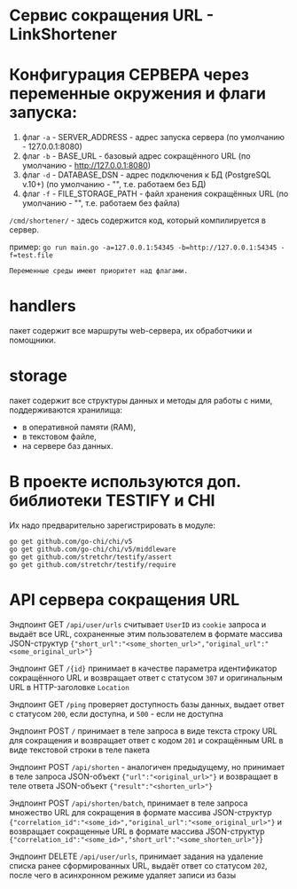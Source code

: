 # Сервис сокращения URL - LinkShortener
# Конфигурация СЕРВЕРА через переменные окружения и флаги запуска:
1. флаг `-a` - SERVER_ADDRESS - адрес запуска сервера (по умолчанию - 127.0.0.1:8080)
2. флаг `-b` - BASE_URL - базовый адрес сокращённого URL (по умолчанию - http://127.0.0.1:8080)
3. флаг `-d` - DATABASE_DSN - адрес подключения к БД (PostgreSQL v.10+) (по умолчанию - "", т.е. работаем без БД)
4. флаг `-f` - FILE_STORAGE_PATH - файл хранения сокращённых URL (по умолчанию - "", т.е. работаем без файла)

`/cmd/shortener/` - здесь содержится код, который компилируется в сервер.

пример: `go run main.go -a=127.0.0.1:54345 -b=http://127.0.0.1:54345 -f=test.file`

`Переменные среды имеют приоритет над флагами.`

# handlers
пакет содержит все маршруты web-сервера, их обработчики и помощники.
# storage
пакет содержит все структуры данных и методы для работы с ними, поддерживаются хранилища:
- в оперативной памяти (RAM),
- в текстовом файле,
- на сервере баз данных.

# В проекте используются доп. библиотеки TESTIFY и CHI
Их надо предварительно зарегистрировать в модуле:
```
go get github.com/go-chi/chi/v5  
go get github.com/go-chi/chi/v5/middleware
go get github.com/stretchr/testify/assert
go get github.com/stretchr/testify/require
```
# API сервера сокращения URL
Эндпоинт GET `/api/user/urls` считывает `UserID` из `cookie` запроса и выдаёт все URL, сохраненные этим пользователем
в формате массива JSON-структур `{"short_url":"<some_shorten_url>","original_url":"<some_original_url>"}`

Эндпоинт GET `/{id}` принимает в качестве параметра идентификатор сокращённого URL и 
возвращает ответ с статусом `307` и оригинальным URL в HTTP-заголовке `Location`

Эндпоинт GET `/ping` проверяет доступность базы данных, выдает ответ с статусом `200`, 
если доступна, и `500` - если не доступна

Эндпоинт POST `/` принимает в теле запроса в виде текста строку URL для сокращения и 
возвращает ответ с кодом `201` и сокращённым URL в виде текстовой строки в теле пакета

Эндпоинт POST `/api/shorten` - аналогичен предыдущему, но принимает в теле запроса JSON-объект `{"url":"<original_url>"}` 
и возвращает в теле ответа JSON-объект `{"result":"<shorten_url>"}`

Эндпоинт POST `/api/shorten/batch`, принимает в теле запроса множество URL для сокращения 
в формате массива JSON-структур `{"correlation_id":"<some_id>","original_url":"<some_original_url>"}` и 
возвращает сокращенные URL в формате массива JSON-структур `{"correlation_id":"<some_id>","short_url":"<some_shorten_url>"}}`

Эндпоинт DELETE `/api/user/urls`, принимает задания на удаление списка ранее сформированных URL, 
выдаёт ответ со статусом `202`, после чего в асинхронном режиме удаляет записи из базы
